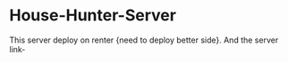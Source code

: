 ﻿# House-Hunter-Server
This server deploy on renter {need to deploy better side}. And the server link- 
